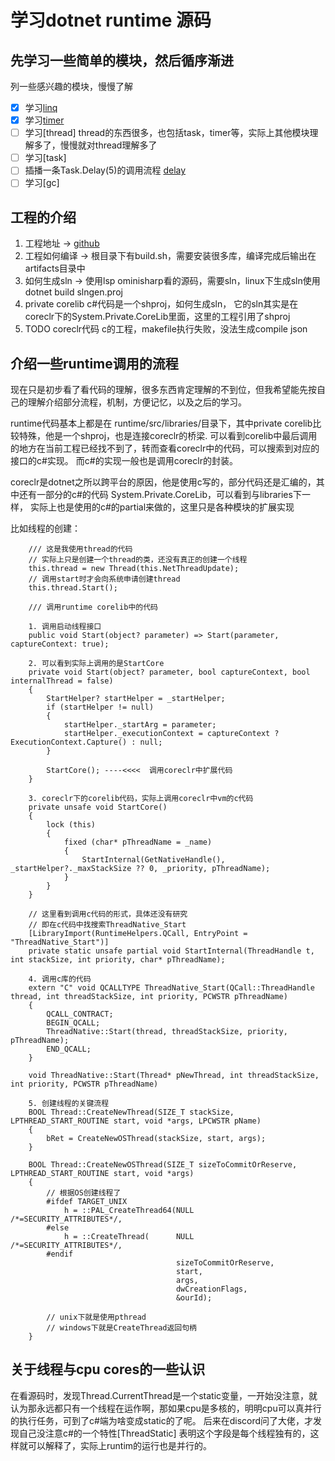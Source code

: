 # 学习dotnet runtime 源码

## 先学习一些简单的模块，然后循序渐进
列一些感兴趣的模块，慢慢了解

* [X] 学习[linq](./learn_runtime/linq.md) 
* [X] 学习[timer](./learn_runtime/timer.md)
* [ ] 学习[thread] thread的东西很多，也包括task，timer等，实际上其他模块理解多了，慢慢就对thread理解多了
* [ ] 学习[task]
* [ ] 插播一条Task.Delay(5)的调用流程 [delay](./learn_runtime/delay.md)
* [ ] 学习[gc]

## 工程的介绍
1. 工程地址 -> [github](https://github.com/dotnet/runtime.git)
2. 工程如何编译 -> 根目录下有build.sh，需要安装很多库，编译完成后输出在artifacts目录中
3. 如何生成sln -> 使用lsp ominisharp看的源码，需要sln，linux下生成sln使用dotnet build slngen.proj
4. private corelib c#代码是一个shproj，如何生成sln， 它的sln其实是在coreclr下的System.Private.CoreLib里面，这里的工程引用了shproj
5. TODO coreclr代码 c的工程，makefile执行失败，没法生成compile json

## 介绍一些runtime调用的流程
现在只是初步看了看代码的理解，很多东西肯定理解的不到位，但我希望能先按自己的理解介绍部分流程，机制，方便记忆，以及之后的学习。

runtime代码基本上都是在 runtime/src/libraries/目录下，其中private corelib比较特殊，他是一个shproj，也是连接coreclr的桥梁.
可以看到corelib中最后调用的地方在当前工程已经找不到了，转而查看coreclr中的代码，可以搜索到对应的接口的c#实现。
而c#的实现一般也是调用coreclr的封装。

coreclr是dotnet之所以跨平台的原因，他是使用c写的，部分代码还是汇编的，其中还有一部分的c#的代码 System.Private.CoreLib，可以看到与libraries下一样，
实际上也是使用的c#的partial来做的，这里只是各种模块的扩展实现

比如线程的创建：
```
    /// 这是我使用thread的代码
    // 实际上只是创建一个thread的类，还没有真正的创建一个线程
    this.thread = new Thread(this.NetThreadUpdate);
    // 调用start时才会向系统申请创建thread
    this.thread.Start();
    
    /// 调用runtime corelib中的代码
    
    1. 调用启动线程接口
    public void Start(object? parameter) => Start(parameter, captureContext: true);
    
    2. 可以看到实际上调用的是StartCore
    private void Start(object? parameter, bool captureContext, bool internalThread = false)
    {
        StartHelper? startHelper = _startHelper;
        if (startHelper != null)
        {
            startHelper._startArg = parameter;
            startHelper._executionContext = captureContext ? ExecutionContext.Capture() : null;
        }

        StartCore(); ----<<<<  调用coreclr中扩展代码
    }
    
    3. coreclr下的corelib代码，实际上调用coreclr中vm的c代码
    private unsafe void StartCore()
    {
        lock (this)
        {
            fixed (char* pThreadName = _name)
            {
                StartInternal(GetNativeHandle(), _startHelper?._maxStackSize ?? 0, _priority, pThreadName);
            }
        }
    }
    
    // 这里看到调用c代码的形式，具体还没有研究
    // 即在c代码中找搜索ThreadNative_Start
    [LibraryImport(RuntimeHelpers.QCall, EntryPoint = "ThreadNative_Start")]
    private static unsafe partial void StartInternal(ThreadHandle t, int stackSize, int priority, char* pThreadName);
    
    4. 调用c库的代码
    extern "C" void QCALLTYPE ThreadNative_Start(QCall::ThreadHandle thread, int threadStackSize, int priority, PCWSTR pThreadName)
    {
        QCALL_CONTRACT;
        BEGIN_QCALL;
        ThreadNative::Start(thread, threadStackSize, priority, pThreadName);
        END_QCALL;
    }
    
    void ThreadNative::Start(Thread* pNewThread, int threadStackSize, int priority, PCWSTR pThreadName)
    
    5. 创建线程的关键流程
    BOOL Thread::CreateNewThread(SIZE_T stackSize, LPTHREAD_START_ROUTINE start, void *args, LPCWSTR pName)
    {
        bRet = CreateNewOSThread(stackSize, start, args);
    }
    
    BOOL Thread::CreateNewOSThread(SIZE_T sizeToCommitOrReserve, LPTHREAD_START_ROUTINE start, void *args)
    {
        // 根据OS创建线程了
        #ifdef TARGET_UNIX
            h = ::PAL_CreateThread64(NULL     /*=SECURITY_ATTRIBUTES*/,
        #else
            h = ::CreateThread(      NULL     /*=SECURITY_ATTRIBUTES*/,
        #endif
                                     sizeToCommitOrReserve,
                                     start,
                                     args,
                                     dwCreationFlags,
                                     &ourId);
                                     
        // unix下就是使用pthread
        // windows下就是CreateThread返回句柄
    }
```
## 关于线程与cpu cores的一些认识
在看源码时，发现Thread.CurrentThread是一个static变量，一开始没注意，就认为那永远都只有一个线程在运作啊，那如果cpu是多核的，明明cpu可以真并行的执行任务，可到了c#端为啥变成static的了呢。
后来在discord问了大佬，才发现自己没注意c#的一个特性[ThreadStatic] 表明这个字段是每个线程独有的，这样就可以解释了，实际上runtim的运行也是并行的。
